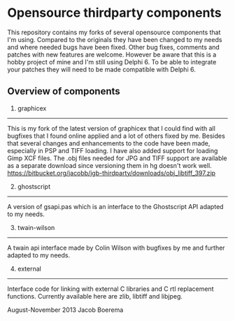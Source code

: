 Opensource thirdparty components
================================

This repository contains my forks of several opensource components that
I'm using.
Compared to the originals they have been changed to my needs and where
needed bugs have been fixed.
Other bug fixes, comments and patches with new features are welcome.
However be aware that this is a hobby project of mine and I'm
still using Delphi 6. To be able to integrate your patches they will
need to be made compatible with Delphi 6.

Overview of components
----------------------

1. graphicex
------------
This is my fork of the latest version of graphicex that I could find
with all bugfixes that I found online applied and a lot of others fixed
by me.
Besides that several changes and enhancements to the code have been made,
especially in PSP and TIFF loading.
I have also added support for loading Gimp XCF files.
The .obj files needed for JPG and TIFF support are available as a
separate download since versioning them in hg doesn't work well.
https://bitbucket.org/jacobb/jgb-thirdparty/downloads/obj_libtiff_397.zip

2. ghostscript
--------------
A version of gsapi.pas which is an interface to the Ghostscript API
adapted to my needs.

3. twain-wilson
---------------
A twain api interface made by Colin Wilson with bugfixes by me and
further adapted to my needs.

4. external
-----------
Interface code for linking with external C libraries and C rtl replacement
functions.
Currently available here are zlib, libtiff and libjpeg.

August-November 2013
Jacob Boerema
